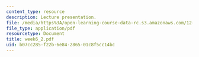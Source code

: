 ```yaml
---
content_type: resource
description: Lecture presentation.
file: /media/https%3A/open-learning-course-data-rc.s3.amazonaws.com/12-163-surface-processes-and-landscape-evolution-fall-2004/b07cc285f22b6e84286501c8f5cc14bc_week6_2.pdf
file_type: application/pdf
resourcetype: Document
title: week6_2.pdf
uid: b07cc285-f22b-6e84-2865-01c8f5cc14bc
---
```


